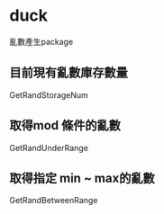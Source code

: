 # duck
亂數產生package


## 目前現有亂數庫存數量
GetRandStorageNum



## 取得mod 條件的亂數
GetRandUnderRange



##  取得指定 min ~ max的亂數
GetRandBetweenRange